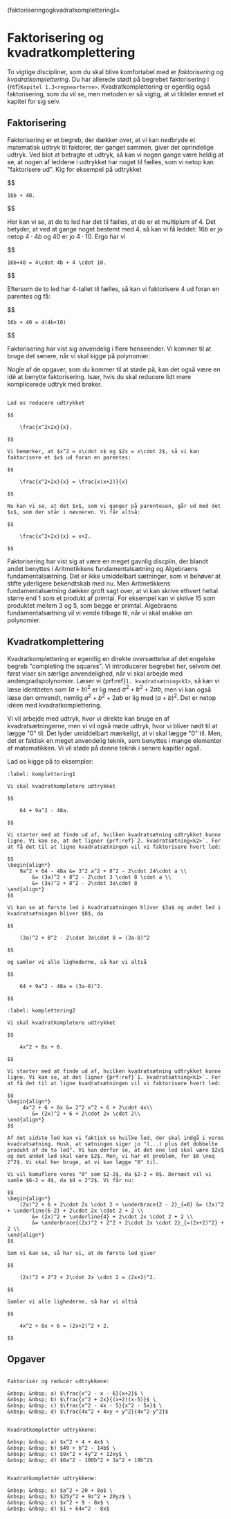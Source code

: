 (faktoriseringogkvadratkomplettering)=
# Faktorisering og kvadratkomplettering

To vigtige discipliner, som du skal blive komfortabel med er *faktorisering* og *kvadratkomplettering*. Du har allerede stødt på begrebet faktorisering i {ref}`Kapitel 1.3<regnearterne>`. Kvadratkomplettering er egentlig også faktorisering, som du vil se, men metoden er så vigtig, at vi tildeler emnet et kapitel for sig selv.

## Faktorisering

Faktorisering er et begreb, der dækker over, at vi kan nedbryde et matematisk udtryk til faktorer, der ganget sammen, giver det oprindelige udtryk. Ved blot at betragte et udtryk, så kan vi nogen gange være heldig at se, at nogen af leddene i udtrykket har noget til fælles, som vi netop kan "faktorisere ud". Kig for eksempel på udtrykket

$$

    16b + 40.

$$

Her kan vi se, at de to led har det til fælles, at de er et multiplum af 4. Det betyder, at ved at gange noget bestemt med 4, så kan vi få leddet: $16b$ er jo netop $4\cdot 4b$ og $40$ er jo $4\cdot 10$. Ergo har vi

$$

    16b+40 = 4\cdot 4b + 4 \cdot 10.

$$

Eftersom de to led har $4$-tallet til fælles, så kan vi faktorisere $4$ ud foran en parentes og få:

$$
    
    16b + 40 = 4(4b+10)

$$

Faktorisering har vist sig anvendelig i flere henseender. Vi kommer til at bruge det senere, når vi skal kigge på polynomier.

Nogle af de opgaver, som du kommer til at støde på, kan det også være en idé at benytte faktorisering. Især, hvis du skal reducere lidt mere komplicerede udtryk med brøker.

```{prf:eksempel}

Lad os reducere udtrykket

$$

    \frac{x^2+2x}{x}.

$$

Vi bemærker, at $x^2 = x\cdot x$ og $2x = x\cdot 2$, så vi kan faktorisere et $x$ ud foran en parentes:

$$

    \frac{x^2+2x}{x} = \frac{x(x+2)}{x}

$$

Nu kan vi se, at det $x$, som vi ganger på parentesen, går ud med det $x$, som der står i nævneren. Vi får altså:

$$

    \frac{x^2+2x}{x} = x+2.

$$

```

Faktorisering har vist sig at være en meget gavnlig discplin, der blandt andet benyttes i Aritmetikkens fundamentalsætning og Algebraens fundamentalsætning. Det er ikke umiddelbart sætninger, som vi behøver at stifte yderligere bekendtskab med nu. Men Aritmetikkens fundamentalsætning dækker groft sagt over, at vi kan skrive ethvert heltal større end 1 som et produkt af primtal. For eksempel kan vi skrive 15 som produktet mellem 3 og 5, som begge er primtal. Algebraens fundamentalsætning vil vi vende tilbage til, når vi skal snakke om polynomier. 

## Kvadratkomplettering

Kvadratkomplettering er egentlig en direkte oversættelse af det engelske begreb "completing the squares". Vi introducerer begrebet her, selvom det først viser sin særlige anvendelighed, når vi skal arbejde med andengradspolynomier. Læser vi {prf:ref}`1. kvadratsætning<k1>`, så kan vi læse identiteten som $(a+b)^2$ er lig med $a^2 + b^2 + 2ab$, men vi kan også læse den omvendt, nemlig $a^2 + b^2 + 2ab$ er lig med $(a+b)^2$. Det er netop idéen med kvadratkomplettering. 

Vi vil arbejde med udtryk, hvor vi direkte kan bruge en af kvadratsætningerne, men vi vil også møde udtryk, hvor vi bliver nødt til at lægge "0" til. Det lyder umiddelbart mærkeligt, at vi skal lægge "0" til. Men, det er faktisk en meget anvendelig teknik, som benyttes i mange elementer af matematikken. Vi vil støde på denne teknik i senere kapitler også.

Lad os kigge på to eksempler:

```{prf:eksempel}
:label: komplettering1

Vi skal kvadratkompletere udtrykket

$$

    64 + 9a^2 - 48a.
    
$$

Vi starter med at finde ud af, hvilken kvadratsætning udtrykket kunne ligne. Vi kan se, at det ligner {prf:ref}`2. kvadratsætning<k2>`. For at få det til at ligne kvadratsætningen vil vi faktorisere hvert led:

$$
\begin{align*}
    9a^2 + 64 - 48a &= 3^2 a^2 + 8^2 - 2\cdot 24\cdot a \\
        &= (3a)^2 + 8^2 - 2\cdot 3 \cdot 8 \cdot a \\
        &= (3a)^2 + 8^2 - 2\cdot 3a\cdot 8
\end{align*}
$$

Vi kan se at første led i kvadratsætningen bliver $3a$ og andet led i kvadratsætningen bliver $8$, da

$$

    (3a)^2 + 8^2 - 2\cdot 3a\cdot 8 = (3a-8)^2 
    
$$

og samler vi alle lighederne, så har vi altså

$$

    64 + 9a^2 - 48a = (3a-8)^2.

$$

```

```{prf:eksempel}
:label: komplettering2

Vi skal kvadratkompletere udtrykket

$$

    4x^2 + 8x + 6.
    
$$

Vi starter med at finde ud af, hvilken kvadratsætning udtrykket kunne ligne. Vi kan se, at det ligner {prf:ref}`1. kvadratsætning<k1>`. For at få det til at ligne kvadratsætningen vil vi faktorisere hvert led:

$$
\begin{align*}
     4x^2 + 6 + 8x &= 2^2 x^2 + 6 + 2\cdot 4x\\
        &= (2x)^2 + 6 + 2\cdot 2x \cdot 2\\
\end{align*}
$$

Af det sidste led kan vi faktisk se hvilke led, der skal indgå i vores kvadratsætning. Husk, at sætningen siger jo "(...) plus det dobbelte produkt af de to led". Vi kan derfor se, at det ene led skal være $2x$ og det andet led skal være $2$. Men, vi har et problem, for $6 \neq 2^2$. Vi skal her bruge, at vi kan lægge "0" til. 

Vi vil kamuflere vores "0" som $2-2$, da $2-2 = 0$. Dernæst vil vi samle $6-2 = 4$, da $4 = 2^2$. Vi får nu:

$$
\begin{align*}
    (2x)^2 + 6 + 2\cdot 2x \cdot 2 + \underbrace{2 - 2}_{=0} &= (2x)^2 + \underline{6-2} + 2\cdot 2x \cdot 2 + 2 \\
        &= (2x)^2 + \underline{4} + 2\cdot 2x \cdot 2 + 2 \\
        &= \underbrace{(2x)^2 + 2^2 + 2\cdot 2x \cdot 2}_{=(2x+2)^2} + 2 \\
\end{align*}
$$

Som vi kan se, så har vi, at de første led giver 

$$ 

    (2x)^2 + 2^2 + 2\cdot 2x \cdot 2 = (2x+2)^2.
    
$$

Samler vi alle lighederne, så har vi altså

$$

    4x^2 + 8x + 6 = (2x+2)^2 + 2.

$$

```

## Opgaver

```{prf:opgave}

Faktorisér og reducér udtrykkene:

&nbsp; &nbsp; a) $\frac{x^2 - x - 6}{x+2}$ \
&nbsp; &nbsp; b) $\frac{x^2 + 2x}{(x+2)(x-5)}$ \
&nbsp; &nbsp; c) $\frac{x^2 - 4x - 5}{x^2 - 5x}$ \
&nbsp; &nbsp; d) $\frac{4x^2 + 4xy + y^2}{4x^2-y^2}$ 

```

```{prf:opgave}

Kvadratkomplettér udtrykkene:

&nbsp; &nbsp; a) $x^2 + 4 + 4x$ \
&nbsp; &nbsp; b) $49 + b^2 - 14b$ \
&nbsp; &nbsp; c) $9x^2 + 4y^2 + 12xy$ \
&nbsp; &nbsp; d) $6a^2 - 100b^2 + 3a^2 + 19b^2$ 

```

```{prf:opgave}

Kvadratkomplettér udtrykkene:

&nbsp; &nbsp; a) $a^2 + 20 + 8a$ \
&nbsp; &nbsp; b) $25y^2 + 9z^2 + 20yz$ \
&nbsp; &nbsp; c) $x^2 + 9 - 8x$ \
&nbsp; &nbsp; d) $1 + 64x^2 - 8x$ 

```